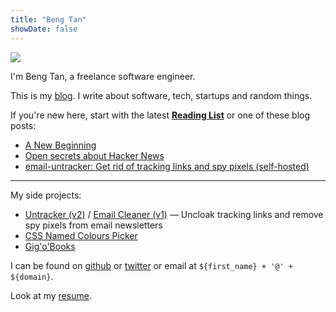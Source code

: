 ```yaml
---
title: "Beng Tan"
showDate: false
---
```


![](/images/portrait.jpg)

I'm Beng Tan, a freelance software engineer.

This is my [blog](/blog). I write about software, tech, startups and random things.

If you're new here, start with the latest [**Reading List**](/reading-list) or one of these blog posts:

* [A New Beginning](/blog/a-new-beginning)
* [Open secrets about Hacker News](/blog/open-secrets-hacker-news)
* [email-untracker: Get rid of tracking links and spy pixels (self-hosted)](/blog/email-untracker)

----

My side projects:

* [Untracker (v2)](/blog/email-untracker) / [Email Cleaner (v1)](/blog/email-cleaner-clean-tracking-links-and-pixels) &mdash; Uncloak tracking links and remove spy pixels from email newsletters
* [CSS Named Colours Picker](/css-named-colours-picker)
* [Gig'o'Books](https://www.gigobooks.com)

I can be found on [github](https://github.com/bengtan) or [twitter](https://twitter.com/bengtanAU) or email at `${first_name} + '@' + ${domain}`.

Look at my [resume](/resume).

